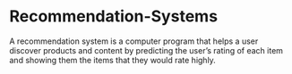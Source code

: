 # Recommendation-Systems
A recommendation system is a computer program that helps a user discover products and content by predicting the user’s rating of each item and showing them the items that they would rate highly.
